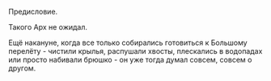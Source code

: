 Предисловие.

Такого Арх не ожидал.

Ещё накануне, когда все только собирались готовиться к Большому перелёту - чистили крылья, распушали хвосты, плескались в водопадах или просто набивали брюшко - он уже тогда думал совсем, совсем о другом.

